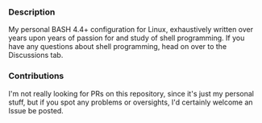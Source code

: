 ### Description

My personal BASH 4.4+ configuration for Linux, exhaustively written over years upon years of passion for and study of shell programming. If you have any questions about shell programming, head on over to the Discussions tab.

### Contributions

I'm not really looking for PRs on this repository, since it's just my personal stuff, but if you spot any problems or oversights, I'd certainly welcome an Issue be posted.
